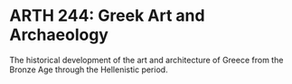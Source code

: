 # ARTH 244: Greek Art and Archaeology

The historical development of the art and architecture of Greece from the Bronze Age through the Hellenistic period.